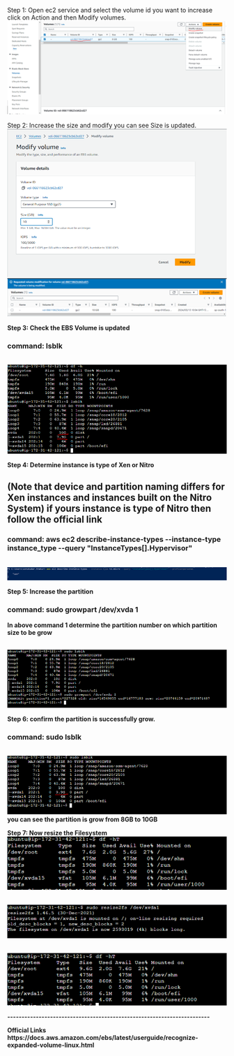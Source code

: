 Step 1: Open ec2 service and select the volume id you want to increase click on Action and then Modify volumes.
<br>![image1](./images/disk-resize/2.PNG)

Step 2: Increase the size and modify you can see Size is updated.
<b>![](./images/disk-resize/3.PNG)
<b>![](./images/disk-resize/4.PNG)

Step 3: Check the EBS Volume is updated
<h3>command: lsblk</h3>

<br>![](./images/disk-resize/5.PNG)

Step 4: Determine instance is type of Xen or Nitro <h2>(Note that device and partition naming differs for Xen instances and instances built on the Nitro System) if yours instance is type of Nitro then follow the official link</h2>
<h3>command: aws ec2 describe-instance-types --instance-type instance_type --query "InstanceTypes[].Hypervisor"</h3>

<br>![](./images/disk-resize/6.PNG)

Step 5: Increase the partition
<h3>command: sudo growpart /dev/xvda 1</h3>
In above command 1 determine the partition number on which partition size to be grow

<br>![](./images/disk-resize/7.PNG)

Step 6: confirm the partition is successfully grow.
<h3>command: sudo lsblk</h3> 

<br>![](./images/disk-resize/8.PNG)
<br>you can see the partition is grow from 8GB to 10GB

Step 7: Now resize the Filesystem
<br>![](./images/disk-resize/9.PNG)
 
<br>![](./images/disk-resize/10.PNG)

<br>![](./images/disk-resize/11.PNG)







<p>-----------------------------------------------------------------------</p>
Official Links
https://docs.aws.amazon.com/ebs/latest/userguide/recognize-expanded-volume-linux.html